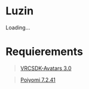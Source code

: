 # Luzin

Loading...

# Requierements

> [VRCSDK-Avatars 3.0](https://vrchat.com/home/download)

> [Poiyomi 7.2.41](https://github.com/poiyomi/PoiyomiToonShader/releases/tag/7.2.41)
